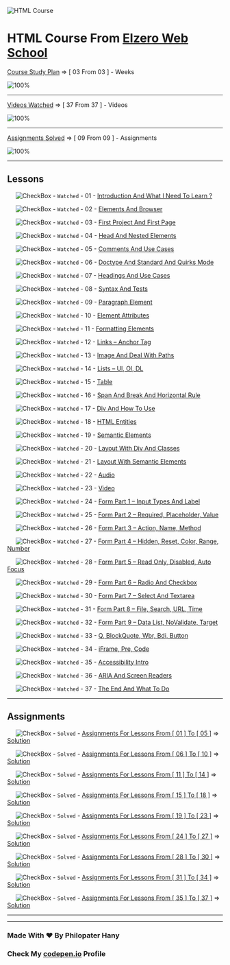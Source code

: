 ![HTML Course](https://i.ibb.co/xFRbrB9/image.png)

# HTML Course From [Elzero Web School](https://elzero.org/)

[Course Study Plan](https://elzero.org/study/html-2021-study-plan/) => [ 03 From 03 ] - Weeks

![100%](https://progress-bar.dev/100/)

---

[Videos Watched](https://www.youtube.com/playlist?list=PLDoPjvoNmBAw_t_XWUFbBX-c9MafPk9ji) => [ 37 From 37 ] - Videos

![100%](https://progress-bar.dev/100/)

---

[Assignments Solved](https://elzero.org/category/assignments/html-assignments/) => [ 09 From 09 ] - Assignments

![100%](https://progress-bar.dev/100/)

---
## Lessons

&nbsp;&nbsp;&nbsp;&nbsp; ![CheckBox](https://via.placeholder.com/12/32CD32/000000?text=+) - `Watched` - 01 - [Introduction And What I Need To Learn ?]()

&nbsp;&nbsp;&nbsp;&nbsp; ![CheckBox](https://via.placeholder.com/12/32CD32/000000?text=+) - `Watched` - 02 - [Elements And Browser]()

&nbsp;&nbsp;&nbsp;&nbsp; ![CheckBox](https://via.placeholder.com/12/32CD32/000000?text=+) - `Watched` - 03 - [First Project And First Page]()

&nbsp;&nbsp;&nbsp;&nbsp; ![CheckBox](https://via.placeholder.com/12/32CD32/000000?text=+) - `Watched` - 04 - [Head And Nested Elements]()

&nbsp;&nbsp;&nbsp;&nbsp; ![CheckBox](https://via.placeholder.com/12/32CD32/000000?text=+) - `Watched` - 05 - [Comments And Use Cases]()

&nbsp;&nbsp;&nbsp;&nbsp; ![CheckBox](https://via.placeholder.com/12/32CD32/000000?text=+) - `Watched` - 06 - [Doctype And Standard And Quirks Mode]()

&nbsp;&nbsp;&nbsp;&nbsp; ![CheckBox](https://via.placeholder.com/12/32CD32/000000?text=+) - `Watched` - 07 - [Headings And Use Cases]()

&nbsp;&nbsp;&nbsp;&nbsp; ![CheckBox](https://via.placeholder.com/12/32CD32/000000?text=+) - `Watched` - 08 - [Syntax And Tests]()

&nbsp;&nbsp;&nbsp;&nbsp; ![CheckBox](https://via.placeholder.com/12/32CD32/000000?text=+) - `Watched` - 09 - [Paragraph Element]()

&nbsp;&nbsp;&nbsp;&nbsp; ![CheckBox](https://via.placeholder.com/12/32CD32/000000?text=+) - `Watched` - 10 - [Element Attributes]()

&nbsp;&nbsp;&nbsp;&nbsp; ![CheckBox](https://via.placeholder.com/12/32CD32/000000?text=+) - `Watched` - 11 - [Formatting Elements]()

&nbsp;&nbsp;&nbsp;&nbsp; ![CheckBox](https://via.placeholder.com/12/32CD32/000000?text=+) - `Watched` - 12 - [Links – Anchor Tag]()

&nbsp;&nbsp;&nbsp;&nbsp; ![CheckBox](https://via.placeholder.com/12/32CD32/000000?text=+) - `Watched` - 13 - [Image And Deal With Paths]()

&nbsp;&nbsp;&nbsp;&nbsp; ![CheckBox](https://via.placeholder.com/12/32CD32/000000?text=+) - `Watched` - 14 - [Lists – Ul, Ol, DL]()

&nbsp;&nbsp;&nbsp;&nbsp; ![CheckBox](https://via.placeholder.com/12/32CD32/000000?text=+) - `Watched` - 15 - [Table]()

&nbsp;&nbsp;&nbsp;&nbsp; ![CheckBox](https://via.placeholder.com/12/32CD32/000000?text=+) - `Watched` - 16 - [Span And Break And Horizontal Rule]()

&nbsp;&nbsp;&nbsp;&nbsp; ![CheckBox](https://via.placeholder.com/12/32CD32/000000?text=+) - `Watched` - 17 - [Div And How To Use]()

&nbsp;&nbsp;&nbsp;&nbsp; ![CheckBox](https://via.placeholder.com/12/32CD32/000000?text=+) - `Watched` - 18 - [HTML Entities]()

&nbsp;&nbsp;&nbsp;&nbsp; ![CheckBox](https://via.placeholder.com/12/32CD32/000000?text=+) - `Watched` - 19 - [Semantic Elements]()

&nbsp;&nbsp;&nbsp;&nbsp; ![CheckBox](https://via.placeholder.com/12/32CD32/000000?text=+) - `Watched` - 20 - [Layout With Div And Classes]()

&nbsp;&nbsp;&nbsp;&nbsp; ![CheckBox](https://via.placeholder.com/12/32CD32/000000?text=+) - `Watched` - 21 - [Layout With Semantic Elements]()

&nbsp;&nbsp;&nbsp;&nbsp; ![CheckBox](https://via.placeholder.com/12/32CD32/000000?text=+) - `Watched` - 22 - [Audio]()

&nbsp;&nbsp;&nbsp;&nbsp; ![CheckBox](https://via.placeholder.com/12/32CD32/000000?text=+) - `Watched` - 23 - [Video]()

&nbsp;&nbsp;&nbsp;&nbsp; ![CheckBox](https://via.placeholder.com/12/32CD32/000000?text=+) - `Watched` - 24 - [Form Part 1 – Input Types And Label]()

&nbsp;&nbsp;&nbsp;&nbsp; ![CheckBox](https://via.placeholder.com/12/32CD32/000000?text=+) - `Watched` - 25 - [Form Part 2 – Required, Placeholder, Value]()

&nbsp;&nbsp;&nbsp;&nbsp; ![CheckBox](https://via.placeholder.com/12/32CD32/000000?text=+) - `Watched` - 26 - [Form Part 3 – Action, Name, Method]()

&nbsp;&nbsp;&nbsp;&nbsp; ![CheckBox](https://via.placeholder.com/12/32CD32/000000?text=+) - `Watched` - 27 - [Form Part 4 – Hidden, Reset, Color, Range, Number]()

&nbsp;&nbsp;&nbsp;&nbsp; ![CheckBox](https://via.placeholder.com/12/32CD32/000000?text=+) - `Watched` - 28 - [Form Part 5 – Read Only, Disabled, Auto Focus]()

&nbsp;&nbsp;&nbsp;&nbsp; ![CheckBox](https://via.placeholder.com/12/32CD32/000000?text=+) - `Watched` - 29 - [Form Part 6 – Radio And Checkbox]()

&nbsp;&nbsp;&nbsp;&nbsp; ![CheckBox](https://via.placeholder.com/12/32CD32/000000?text=+) - `Watched` - 30 - [Form Part 7 – Select And Textarea]()

&nbsp;&nbsp;&nbsp;&nbsp; ![CheckBox](https://via.placeholder.com/12/32CD32/000000?text=+) - `Watched` - 31 - [Form Part 8 – File, Search, URL, Time]()

&nbsp;&nbsp;&nbsp;&nbsp; ![CheckBox](https://via.placeholder.com/12/32CD32/000000?text=+) - `Watched` - 32 - [Form Part 9 – Data List, NoValidate, Target]()

&nbsp;&nbsp;&nbsp;&nbsp; ![CheckBox](https://via.placeholder.com/12/32CD32/000000?text=+) - `Watched` - 33 - [Q, BlockQuote, Wbr, Bdi, Button]()

&nbsp;&nbsp;&nbsp;&nbsp; ![CheckBox](https://via.placeholder.com/12/32CD32/000000?text=+) - `Watched` - 34 - [iFrame, Pre, Code]()

&nbsp;&nbsp;&nbsp;&nbsp; ![CheckBox](https://via.placeholder.com/12/32CD32/000000?text=+) - `Watched` - 35 - [Accessibility Intro]()

&nbsp;&nbsp;&nbsp;&nbsp; ![CheckBox](https://via.placeholder.com/12/32CD32/000000?text=+) - `Watched` - 36 - [ARIA And Screen Readers]()

&nbsp;&nbsp;&nbsp;&nbsp; ![CheckBox](https://via.placeholder.com/12/32CD32/000000?text=+) - `Watched` - 37 - [The End And What To Do]()

---

## Assignments

&nbsp;&nbsp;&nbsp;&nbsp; ![CheckBox](https://via.placeholder.com/12/32CD32/000000?text=+) - `Solved` - [Assignments For Lessons From [ 01 ] To [ 05 ]](https://elzero.org/html-assignments-lesson-from-1-to-5/) => [Solution]()

&nbsp;&nbsp;&nbsp;&nbsp; ![CheckBox](https://via.placeholder.com/12/32CD32/000000?text=+) - `Solved` - [Assignments For Lessons From [ 06 ] To [ 10 ]](https://elzero.org/html-assignments-lesson-from-6-to-10/) => [Solution]()

&nbsp;&nbsp;&nbsp;&nbsp; ![CheckBox](https://via.placeholder.com/12/32CD32/000000?text=+) - `Solved` - [Assignments For Lessons From [ 11 ] To [ 14 ]](https://elzero.org/html-assignments-lesson-from-11-to-14/) => [Solution]()

&nbsp;&nbsp;&nbsp;&nbsp; ![CheckBox](https://via.placeholder.com/12/32CD32/000000?text=+) - `Solved` - [Assignments For Lessons From [ 15 ] To [ 18 ]](https://elzero.org/html-assignments-lesson-from-15-to-18/) => [Solution]()

&nbsp;&nbsp;&nbsp;&nbsp; ![CheckBox](https://via.placeholder.com/12/32CD32/000000?text=+) - `Solved` - [Assignments For Lessons From [ 19 ] To [ 23 ]](https://elzero.org/html-assignments-lesson-from-19-to-23/) => [Solution]()

&nbsp;&nbsp;&nbsp;&nbsp; ![CheckBox](https://via.placeholder.com/12/32CD32/000000?text=+) - `Solved` - [Assignments For Lessons From [ 24 ] To [ 27 ]](https://elzero.org/html-assignments-lesson-from-24-to-27/) => [Solution]()

&nbsp;&nbsp;&nbsp;&nbsp; ![CheckBox](https://via.placeholder.com/12/32CD32/000000?text=+) - `Solved` - [Assignments For Lessons From [ 28 ] To [ 30 ]](https://elzero.org/html-assignments-lesson-from-28-to-30/) => [Solution]()

&nbsp;&nbsp;&nbsp;&nbsp; ![CheckBox](https://via.placeholder.com/12/32CD32/000000?text=+) - `Solved` - [Assignments For Lessons From [ 31 ] To [ 34 ]](https://elzero.org/html-assignments-lesson-from-31-to-34/) => [Solution]()

&nbsp;&nbsp;&nbsp;&nbsp; ![CheckBox](https://via.placeholder.com/12/32CD32/000000?text=+) - `Solved` - [Assignments For Lessons From [ 35 ] To [ 37 ]](https://elzero.org/html-assignments-lesson-from-35-to-37/) => [Solution]()

---
---

### Made With :heart: By Philopater Hany 

### Check My [codepen.io](https://codepen.io/Rafay12/collections/?grid_type=list) Profile
